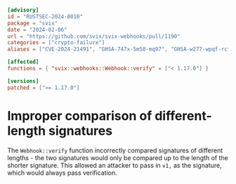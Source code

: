 ```toml
[advisory]
id = "RUSTSEC-2024-0010"
package = "svix"
date = "2024-02-06"
url = "https://github.com/svix/svix-webhooks/pull/1190"
categories = ["crypto-failure"]
aliases = ["CVE-2024-21491", "GHSA-747x-5m58-mq97", "GHSA-w277-wpqf-rcfv"]

[affected]
functions = { "svix::webhooks::Webhook::verify" = ["< 1.17.0"] }

[versions]
patched = [">= 1.17.0"]
```

# Improper comparison of different-length signatures

The `Webhook::verify` function incorrectly compared signatures of
different lengths - the two signatures would only be compared up to
the length of the shorter signature. This allowed an attacker to
pass in `v1,` as the signature, which would always pass verification.
